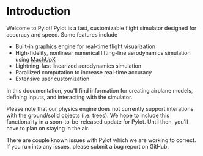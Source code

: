 # Introduction
Welcome to Pylot! Pylot is a fast, customizable flight simulator designed for accuracy and speed. Some features include

* Built-in graphics engine for real-time flight visualization
* High-fidelity, nonlinear numerical lifting-line aerodynamics simulation using [MachUpX](https://www.github.com/usuaero/MachUpX)
* Lightning-fast linearized aerodynamics simulation
* Parallized computation to increase real-time accuracy
* Extensive user customization

In this documentation, you'll find information for creating airplane models, defining inputs, and interacting with the simulator.

Please note that our physics engine does not currently support interations with the ground/solid objects (i.e. trees). We hope to include this functionality in a soon-to-be-released update for Pylot. Until then, you'll have to plan on staying in the air.

There are couple known issues with Pylot which we are working to correct. If you run into any issues, please submit a bug report on GitHub.